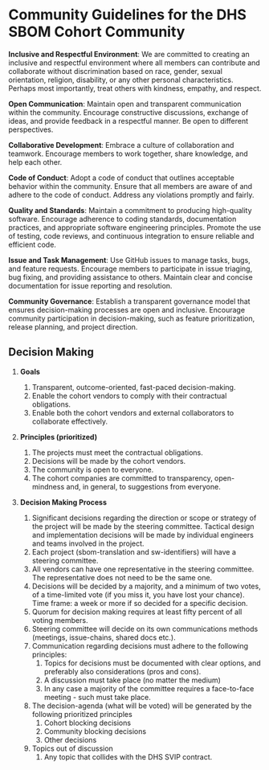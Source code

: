 # Community Guidelines for the DHS SBOM Cohort Community

**Inclusive and Respectful Environment**: We are committed to creating an inclusive and respectful environment where all members can contribute and collaborate without discrimination based on race, gender, sexual orientation, religion, disability, or any other personal characteristics. Perhaps most importantly, treat others with kindness, empathy, and respect.

**Open Communication**: Maintain open and transparent communication within the community. Encourage constructive discussions, exchange of ideas, and provide feedback in a respectful manner. Be open to different perspectives.

**Collaborative Development**: Embrace a culture of collaboration and teamwork. Encourage members to work together, share knowledge, and help each other.

**Code of Conduct**: Adopt a code of conduct that outlines acceptable behavior within the community. Ensure that all members are aware of and adhere to the code of conduct. Address any violations promptly and fairly.

**Quality and Standards**: Maintain a commitment to producing high-quality software. Encourage adherence to coding standards, documentation practices, and appropriate software engineering principles. Promote the use of testing, code reviews, and continuous integration to ensure reliable and efficient code.

**Issue and Task Management**: Use GitHub issues to manage tasks, bugs, and feature requests. Encourage members to participate in issue triaging, bug fixing, and providing assistance to others. Maintain clear and concise documentation for issue reporting and resolution.

**Community Governance**: Establish a transparent governance model that ensures decision-making processes are open and inclusive. Encourage community participation in decision-making, such as feature prioritization, release planning, and project direction.


## Decision Making

1. **Goals**
   1. Transparent, outcome-oriented, fast-paced decision-making.
   2. Enable the cohort vendors to comply with their contractual obligations.
   3. Enable both the cohort vendors and external collaborators to collaborate effectively.

2. **Principles (prioritized)**
   1. The projects must meet the contractual obligations.
   2. Decisions will be made by the cohort vendors.
   3. The community is open to everyone.
   4. The cohort companies are committed to transparency, open-mindness and, in general, to suggestions from everyone.

3. **Decision Making Process**
   1. Significant decisions regarding the direction or scope or strategy of the project will be made by the steering committee.  Tactical design and implementation decisions will be made by individual engineers and teams involved in the project.
   2. Each project (sbom-translation and sw-identifiers) will have a steering committee.
   3. All vendors can have one representative in the steering committee. The representative does not need to be the same one.
   4. Decisions will be decided by a majority, and a minimum of two votes, of a time-limited vote (if you miss it, you have lost your chance). Time frame: a week or more if so decided for a specific decision.
   5. Quorum for decision making requires at least fifty percent of all voting members.
   6. Steering committee will decide on its own communications methods (meetings, issue-chains, shared docs etc.). 
   7. Communication regarding decisions must adhere to the following principles:
      1. Topics for decisions must be documented with clear options, and preferably also considerations (pros and cons).
      2. A discussion must take place (no matter the medium)
      3. In any case a majority of the committee requires a face-to-face meeting - such must take place.
   8. The decision-agenda (what will be voted) will be generated by the following prioritized principles
      1. Cohort blocking decisions
      2.  Community blocking decisions
      3. Other decisions
   9. Topics out of discussion
      1. Any topic that collides with the DHS SVIP contract.
